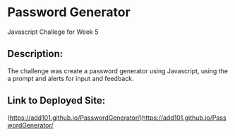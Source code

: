 # Password Generator
Javascript Challege for Week 5

## Description:

The challenge was create a password generator using Javascript, using the a prompt and alerts for input and feedback. 

## Link to Deployed Site:

(https://add101.github.io/PasswordGenerator/)https://add101.github.io/PasswordGenerator/
